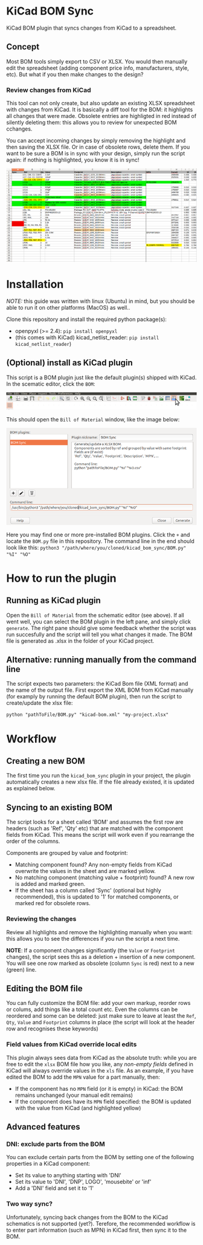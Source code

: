 # KiCad BOM Sync
KiCad BOM plugin that syncs changes from KiCad to a spreadsheet.

## Concept
Most BOM tools simply export to CSV or XLSX. You would then manually edit the spreadsheet
(adding component price info, manufacturers, style, etc). But what if you then make changes to the design?

### Review changes from KiCad
This tool can not only create, but also update an existing XLSX spreadsheet with changes from KiCad.
It is basically a diff tool for the BOM: it highlights all changes that were made.
Obsolete entries are highligted in red instead of silently deleting them: this allows you to review for unexpected BOM cchanges.

You can accept incoming changes by simply removing the highlight and then saving the XLSX file. Or in case of obsolete rows, delete them. If you want to be sure a BOM is in sync with your design, simply run the script again: if nothing is highlighted, you know it is in sync!

![Screenshot: highlighted changes in the BOM](documentation/kicad_bom_tool_screenshot.png)

# Installation

*NOTE:* this guide was written with linux (Ubuntu) in mind, but you should be able to run it on other platforms (MacOS) as well..

Clone this repository and install the required python package(s):

* openpyxl (>= 2.4): `pip install openpyxl`
* (this comes with KiCad) kicad_netlist_reader: `pip install kicad_netlist_reader`)


## (Optional) install as KiCad plugin

This script is a BOM plugin just like the default plugin(s) shipped with KiCad.
In the scematic editor, click the `BOM`:

![Eeschema: BOM button](documentation/plugin_install_step1.png)

This should open the `Bill of Material` window, like the image below:

![Eeschema: Bill of Materials window](documentation/plugin_install_step2.png)

Here you may find one or more pre-installed BOM plugins. Click the `+` and locate the `BOM.py` file in this repository.
The command line in the end should look like this: `python3 "/path/where/you/cloned/kicad_bom_sync/BOM.py" "%I" "%O"`




# How to run the plugin

## Running as KiCad plugin

Open the `Bill of Material` from the schematic editor (see above). If all went well, you can select the BOM plugin in the left pane, and simply click `generate`. The right pane should give some feedback whether the script was run succesfully and the script will tell you what changes it made. The BOM file is generated as <projectname>.xlsx in the folder of your KiCad project.

## Alternative: running manually from the command line

The script expects two parameters: the KiCad Bom file (XML format) and the name of the output file.
First export the XML BOM from KiCad manually (for examply by running the default BOM plugin), then run the script to create/update the xlsx file:
```
python "pathToFile/BOM.py" "kicad-bom.xml" "my-project.xlsx"
```


# Workflow

## Creating a new BOM
The first time you run the `kicad_bom_sync` plugin in your project, the plugin automatically creates a new xlsx file. If the file already existed, it is updated as explained below.

## Syncing to an existing BOM
The script looks for a sheet called 'BOM' and assumes the first row are headers (such as 'Ref', 'Qty' etc) that are matched with the component fields from KiCad. This means the script will work even if you rearrange the order of the columns.

Components are grouped by value and footprint:
* Matching component found? Any non-empty fields from KiCad overwrite the values in the sheet and are marked yellow.
* No matching component (matching value + footprint) found? A new row is added and marked green.
* If the sheet has a column called 'Sync' (optional but highly recommended),
this is updated to '1' for matched components, or marked red for obsolete rows.

### Reviewing the changes

Review all highlights and remove the highlighting manually when you want: this allows you to see the differences if you run the script a next time.

**NOTE**: If a component changes significantly (the `Value` or `Footprint` changes), the script sees this as a deletion + insertion of a new component. You will see one row marked as obsolete (column `Sync` is red) next to a new (green) line.

## Editing the BOM file

You can fully customize the BOM file: add your own markup, reorder rows or colums, add things like a total count etc.
Even the columns can be reordered and some can be deleted: just make sure to leave at least the `Ref`, `Qty`, `Value` and `Footprint` columns in place (the script will look at the header row and recognises these keywords)

### Field values from KiCad override local edits

This plugin always sees data from KiCad as the absolute truth: while you are free to edit the `xlsx` BOM file how you like, any *non-empty fields* defined in KiCad will always override values in the  `xls` file. As an example, if you have edited the BOM to add the `MPN` value for a part manually, then:
* If the component has no `MPN` field (or it is empty) in KiCad: the BOM remains unchanged (your manual edit remains)
* If the component does have its `MPN` field specified: the BOM is updated with the value from KiCad (and highlighted yellow)


## Advanced features


### DNI: exclude parts from the BOM

You can exclude certain parts from the BOM by setting one of the following
properties in a KiCad component:
- Set its value to anything starting with 'DNI'
- Set its value to 'DNI', 'DNP', LOGO', 'mousebite' or 'inf'
- Add a 'DNI' field and set it to '1'


### Two way sync?

Unfortunately, syncing back changes from the BOM to the KiCad schematics is not supported (yet?). Terefore, the recommended workflow is to enter part information (such as MPN) in KiCad first, then sync it to the BOM.

